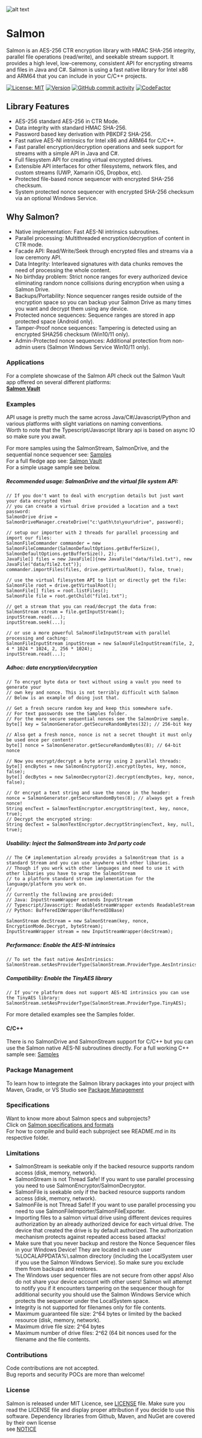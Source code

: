 ![alt text](https://github.com/mku11/Salmon-AES-CTR/blob/wip/common/common-res/icons/logo.png)

# Salmon
Salmon is an AES-256 CTR encryption library with HMAC SHA-256 integrity, parallel file operations (read/write), and seekable stream support. It provides a high level, low-ceremony, consistent API for encrypting streams and files in Java and C#. Salmon is using a fast native library for Intel x86 and ARM64 that you can include in your C/C++ projects.
  

[![License: MIT](https://img.shields.io/github/license/mku11/Salmon-AES-CTR.svg)](LICENSE)
[![Version](https://img.shields.io/badge/version-1.0.5-blue)](https://github.com/mku11/Salmon-AES-CTR/releases)
[![GitHub commit activity](https://img.shields.io/github/commit-activity/m/mku11/Salmon-AES-CTR)](https://github.com/mku11/Salmon-AES-CTR/commits/master)
[![CodeFactor](https://www.codefactor.io/repository/github/mku11/salmon-AES-CTR/badge)](https://www.codefactor.io/repository/github/mku11/salmon-AES-CTR)
<!-- [![GitHub Releases](https://img.shields.io/github/downloads/mku11/Salmon-AES-CTR/latest/total?logo=github)](https://github.com/mku11/Salmon-AES-CTR/releases) -->

## Library Features
* AES-256 standard AES-256 in CTR Mode.
* Data integrity with standard HMAC SHA-256.
* Password based key derivation with PBKDF2 SHA-256.
* Fast native AES-NI intrinsics for Intel x86 and ARM64 for C/C++.
* Fast parallel encryption/decryption operations and seek support for streams with a simple API in Java and C#.
* Full filesystem API for creating virtual encrypted drives.
* Extensible API interfaces for other filesystems, network files, and custom streams (UWP, Xamarin iOS, Dropbox, etc).
* Protected file-based nonce sequencer with encrypted SHA-256 checksum.
* System protected nonce sequencer with encrypted SHA-256 checksum via an optional Windows Service.

## Why Salmon?

* Native implementation: Fast AES-NI intrinsics subroutines.
* Parallel processing: Multithreaded encryption/decryption of content in CTR mode.
* Facade API: Read/Write/Seek through encrypted files and streams via a low ceremony API.
* Data Integrity: Interleaved signatures with data chunks removes the need of processing the whole content.
* No birthday problem: Strict nonce ranges for every authorized device eliminating random nonce collisions during encryption when using a Salmon Drive.
* Backups/Portability: Nonce sequencer ranges reside outside of the encryption space so you can backup your Salmon Drive as many times you want and decrypt them using any device.
* Protected nonce sequences: Sequence ranges are stored in app protected space (Android only).
* Tamper-Proof nonce sequences: Tampering is detected using an encrypted SHA256 checksum (Win10/11 only).
* Admin-Protected nonce sequences: Additional protection from non-admin users (Salmon Windows Service Win10/11 only).

### Applications

For a complete showcase of the Salmon API check out the Salmon Vault app offered on several different platforms:  
[**Salmon Vault**](https://github.com/mku11/Salmon-Vault)

### Examples
API usage is pretty much the same across Java/C#/Javascript/Python and various platforms with slight variations on naming conventions.  
Worth to note that the Typescript/Javascript library api is based on async IO so make sure you await.  
  
For more samples using the SalmonStream, SalmonDrive, and the sequential nonce sequencer see: [Samples](https://github.com/mku11/Salmon-AES-CTR/tree/main/samples)  
For a full fledge app see: [Salmon Vault](https://github.com/mku11/Salmon-Vault)  
For a simple usage sample see below.

##### Recommended usage: SalmonDrive and the virtual file system API:
```
// If you don't want to deal with encryption details but just want your data encrypted then 
// you can create a virtual drive provided a location and a text password:
SalmonDrive drive = SalmonDriveManager.createDrive("c:\path\to\your\drive", password);

// setup our importer with 2 threads for parallel processing and import our files:
SalmonFileCommander commander = new SalmonFileCommander(SalmonDefaultOptions.getBufferSize(), SalmonDefaultOptions.getBufferSize(), 2);
JavaFile[] files = new JavaFile[]{new JavaFile("data/file1.txt"), new JavaFile("data/file2.txt")};
commander.importFiles(files, drive.getVirtualRoot(), false, true);

// use the virtual filesystem API to list or directly get the file:
SalmonFile root = drive.getVirtualRoot();
SalmonFile[] files = root.listFiles();
SalmonFile file = root.getChild("file1.txt");

// get a stream that you can read/decrypt the data from:
SalmonStream stream = file.getInputStream();
inputStream.read(...);
inputStream.seek(...);

// or use a more powerful SalmonFileInputStream with parallel processing and caching:
SalmonFileInputStream inputStream = new SalmonFileInputStream(file, 2, 4 * 1024 * 1024, 2, 256 * 1024);
inputStream.read(...);

```

##### Adhoc: data encryption/decryption
```
// To encrypt byte data or text without using a vault you need to generate your
// own key and nonce. This is not terribly difficult with Salmon 
// Below is an example of doing just that.

// Get a fresh secure random key and keep this somewhere safe.
// For text passwords see the Samples folder.
// For the more secure sequential nonces see the SalmonDrive sample.
byte[] key = SalmonGenerator.getSecureRandomBytes(32); // 256-bit key

// Also get a fresh nonce, nonce is not a secret thought it must only be used once per content!
byte[] nonce = SalmonGenerator.getSecureRandomBytes(8); // 64-bit nonce

// Now you encrypt/decrypt a byte array using 2 parallel threads:
byte[] encBytes = new SalmonEncryptor(2).encrypt(bytes, key, nonce, false);
byte[] decBytes = new SalmonDecryptor(2).decrypt(encBytes, key, nonce, false);

// Or encrypt a text string and save the nonce in the header:
nonce = SalmonGenerator.getSecureRandomBytes(8); // always get a fresh nonce!
String encText = SalmonTextEncryptor.encryptString(text, key, nonce, true);
// Decrypt the encrypted string:
String decText = SalmonTextEncryptor.decryptString(encText, key, null, true);
```

##### Usability: Inject the SalmonStream into 3rd party code
```
// The C# implementation already provides a SalmonStream that is a standard Stream and you can use anywhere with other libaries.
// Though if you work with other languages and need to use it with other libaries you have to wrap the SalmonStream
// to a platform standard stream implementation for the language/platform you work on.
//
// Currently the following are provided:
// Java: InputStreamWrapper extends InputStream
// Typescript/Javascript: ReadableStreamWrapper extends ReadableStream
// Python: BufferedIOWrapper(BufferedIOBase)

SalmonStream decStream = new SalmonStream(key, nonce, EncryptionMode.Decrypt, byteStream);
InputStreamWrapper stream = new InputStreamWrapper(decStream);
```

##### Performance: Enable the AES-NI intrinsics
```
// To set the fast native AesIntrinsics:
SalmonStream.setAesProviderType(SalmonStream.ProviderType.AesIntrinsics);
```

##### Compatibility: Enable the TinyAES library
```
// If you're platform does not support AES-NI intrinsics you can use the TinyAES library:
SalmonStream.setAesProviderType(SalmonStream.ProviderType.TinyAES);
```

For more detailed examples see the Samples folder.

#### C/C++  
There is no SalmonDrive and SalmonStream support for C/C++ but you can use the Salmon native AES-NI subroutines directly.
For a full working C++ sample see: [Samples](https://github.com/mku11/Salmon-AES-CTR/tree/main/samples)

### Package Management
To learn how to integrate the Salmon library packages into your project with Maven, Gradle, or VS Studio see [Package Management](https://github.com/mku11/Salmon-AES-CTR/docs/Package_Management.md)  

### Specifications
Want to know more about Salmon specs and subprojects?  
Click on [Salmon specifications and formats](https://github.com/mku11/Salmon-AES-CTR/tree/main/docs)   
For how to compile and build each subproject see README.md in its respective folder.

### Limitations
* SalmonStream is seekable only if the backed resource supports random access (disk, memory, network).
* SalmonStream is not Thread Safe! If you want to use parallel processing you need to use SalmonEncryptor/SalmonDecryptor.
* SalmonFile is seekable only if the backed resource supports random access (disk, memory, network).
* SalmonFile is not Thread Safe! If you want to use parallel processing you need to use SalmonFileImporter/SalmonFileExporter.
* Importing files to a salmon virtual drive using different devices requires authorization by an already authorized device for each  virtual drive. The device that created the drive is by default authorized. The authorization mechanism protects against repeated access based attacks!
* Make sure that you never backup and restore the Nonce Sequencer files in your Windows Device! They are located in each user %LOCALAPPDATA%\\.salmon directory (including the LocalSystem user if you use the Salmon Windows Service). So make sure you exclude them from backups and restores.
* The Windows user sequencer files are not secure from other apps! Also do not share your device account with other users! Salmon will attempt to notify you if it encounters tampering on the sequencer though for additional security you should use the Salmon Windows Service which protects the sequencer under the LocalSystem space.
* Integrity is not supported for filenames only for file contents.
* Maximum guaranteed file size: 2^64 bytes or limited by the backed resource (disk, memory, network).
* Maximum drive file size: 2^64 bytes
* Maximum number of drive files: 2^62 (64 bit nonces used for the filename and the file contents.

### Contributions
Code contributions are not accepted.  
Bug reports and security POCs are more than welcome!  
  
### License
Salmon is released under MIT Licence, see [LICENSE](https://github.com/mku11/Salmon-AES-CTR/blob/main/LICENSE) file.
Make sure you read the LICENSE file and display proper attribution if you decide to use this software.
Dependency libraries from Github, Maven, and NuGet are covered by their own license  
see [NOTICE](https://github.com/mku11/Salmon-AES-CTR/blob/main/LICENSE)  
